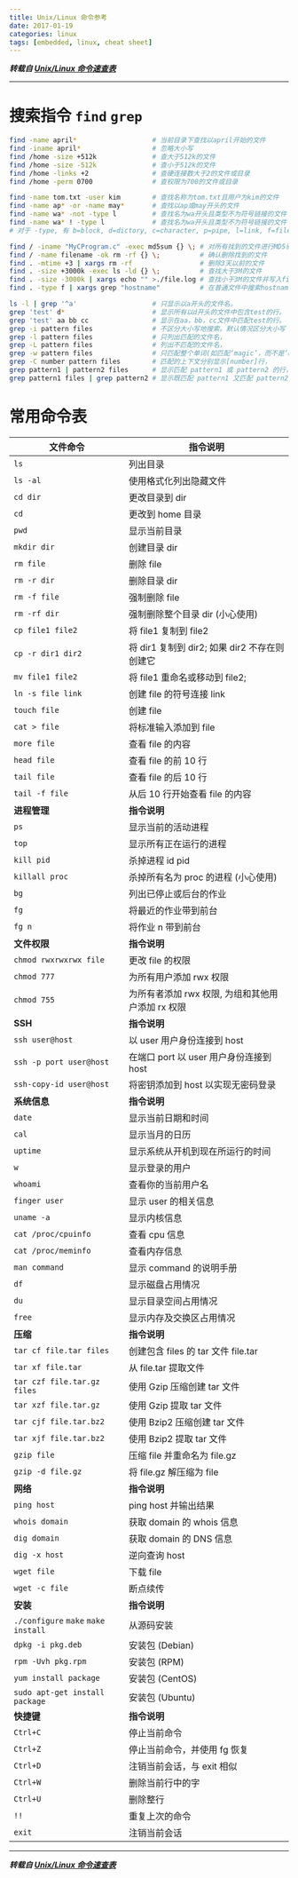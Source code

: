 ```yaml
---
title: Unix/Linux 命令参考
date: 2017-01-19
categories: linux
tags: [embedded, linux, cheat sheet]
---
```



***转载自 [Unix/Linux 命令速查表](https://linuxtoy.org/pages/download.html)***

----------

# 搜索指令 `find` `grep`
``` bash
find -name april*                   # 当前目录下查找以april开始的文件
find -iname april*                  # 忽略大小写
find /home -size +512k              # 查大于512k的文件
find /home -size -512k              # 查小于512k的文件
find /home -links +2                # 查硬连接数大于2的文件或目录
find /home -perm 0700               # 查权限为700的文件或目录

find -name tom.txt -user kim        # 查找名称为tom.txt且用户为kim的文件
find -name ap* -or -name may*       # 查找以ap或may开头的文件
find -name wa* -not -type l         # 查找名为wa开头且类型不为符号链接的文件
find -name wa* ! -type l            # 查找名为wa开头且类型不为符号链接的文件
# 对于 -type, 有 b=block, d=dictory, c=character, p=pipe, l=link, f=file

find / -iname "MyCProgram.c" -exec md5sum {} \; # 对所有找到的文件进行MD5验证
find / -name filename -ok rm -rf {} \;          # 确认删除找到的文件
find . -mtime +3 | xargs rm -rf                 # 删除3天以前的文件
find . -size +3000k -exec ls -ld {} \;          # 查找大于3M的文件
find . -size -3000k | xargs echo "" >./file.log # 查找小于3M的文件并写入file.log
find . -type f | xargs grep "hostname"          # 在普通文件中搜索hostname这个词
```

``` bash
ls -l | grep '^a'                   # 只显示以a开头的文件名。
grep 'test' d*                      # 显示所有以d开头的文件中包含test的行。
grep 'test' aa bb cc                # 显示在aa，bb，cc文件中匹配test的行。
grep -i pattern files               # 不区分大小写地搜索。默认情况区分大小写
grep -l pattern files               # 只列出匹配的文件名，
grep -L pattern files               # 列出不匹配的文件名，
grep -w pattern files               # 只匹配整个单词(如匹配‘magic’，而不是‘magical’)
grep -C number pattern files        # 匹配的上下文分别显示[number]行，
grep pattern1 | pattern2 files      # 显示匹配 pattern1 或 pattern2 的行，
grep pattern1 files | grep pattern2 # 显示既匹配 pattern1 又匹配 pattern2的行
```

# 常用命令表
文件命令 | 指令说明
------|----------
`ls`|列出目录
`ls -al` | 使用格式化列出隐藏文件
`cd dir` | 更改目录到 dir
`cd` | 更改到 home 目录
`pwd` | 显示当前目录
`mkdir dir` | 创建目录 dir
`rm file` | 删除 file
`rm -r dir` | 删除目录 dir
`rm -f file` | 强制删除 file
`rm -rf dir` | 强制删除整个目录 dir (小心使用)
`cp file1 file2` | 将 file1 复制到 file2
`cp -r dir1 dir2` | 将 dir1 复制到 dir2; 如果 dir2 不存在则创建它
`mv file1 file2` | 将 file1 重命名或移动到 file2;
`ln -s file link` | 创建 file 的符号连接 link
`touch file` | 创建 file
`cat > file` | 将标准输入添加到 file
`more file` | 查看 file 的内容
`head file` | 查看 file 的前 10 行
`tail file` | 查看 file 的后 10 行
`tail -f file` | 从后 10 行开始查看 file 的内容
**进程管理**|**指令说明**
`ps` | 显示当前的活动进程
`top` | 显示所有正在运行的进程
`kill pid` | 杀掉进程 id pid
`killall proc` | 杀掉所有名为 proc 的进程 (小心使用)
`bg` | 列出已停止或后台的作业
`fg` | 将最近的作业带到前台
`fg n` | 将作业 n 带到前台
**文件权限**|**指令说明**
`chmod rwxrwxrwx file` | 更改 file 的权限
`chmod 777` | 为所有用户添加 rwx 权限
`chmod 755` | 为所有者添加 rwx 权限, 为组和其他用户添加 rx 权限
**SSH**|**指令说明**
`ssh user@host` | 以 user 用户身份连接到 host
`ssh -p port user@host` | 在端口 port 以 user 用户身份连接到 host
`ssh-copy-id user@host` | 将密钥添加到 host 以实现无密码登录
**系统信息**|**指令说明**
`date` | 显示当前日期和时间
`cal` | 显示当月的日历
`uptime` | 显示系统从开机到现在所运行的时间
`w` | 显示登录的用户
`whoami` | 查看你的当前用户名
`finger user` | 显示 user 的相关信息
`uname -a` | 显示内核信息
`cat /proc/cpuinfo` | 查看 cpu 信息
`cat /proc/meminfo` | 查看内存信息
`man command` | 显示 command 的说明手册
`df` | 显示磁盘占用情况
`du` | 显示目录空间占用情况
`free` | 显示内存及交换区占用情况
**压缩**|**指令说明**
`tar cf file.tar files` | 创建包含 files 的 tar 文件 file.tar
`tar xf file.tar` | 从 file.tar 提取文件
`tar czf file.tar.gz files` | 使用 Gzip 压缩创建 tar 文件
`tar xzf file.tar.gz` | 使用 Gzip 提取 tar 文件
`tar cjf file.tar.bz2` | 使用 Bzip2 压缩创建 tar 文件
`tar xjf file.tar.bz2` | 使用 Bzip2 提取 tar 文件
`gzip file` | 压缩 file 并重命名为 file.gz
`gzip -d file.gz` | 将 file.gz 解压缩为 file
**网络**|**指令说明**
`ping host` | ping host 并输出结果
`whois domain` | 获取 domain 的 whois 信息
`dig domain` | 获取 domain 的 DNS 信息
`dig -x host` | 逆向查询 host
`wget file` | 下载 file
`wget -c file` | 断点续传
**安装**|**指令说明**
`./configure` `make` `make install` | 从源码安装
`dpkg -i pkg.deb` | 安装包 (Debian)
`rpm -Uvh pkg.rpm` | 安装包 (RPM)
`yum install package` | 安装包 (CentOS)
`sudo apt-get install package` | 安装包 (Ubuntu)
**快捷键**|**指令说明**
`Ctrl+C` | 停止当前命令
`Ctrl+Z` | 停止当前命令，并使用 fg 恢复
`Ctrl+D` | 注销当前会话，与 exit 相似
`Ctrl+W` | 删除当前行中的字
`Ctrl+U` | 删除整行
`!!` | 重复上次的命令
`exit` | 注销当前会话


----------

***转载自 [Unix/Linux 命令速查表](https://linuxtoy.org/pages/download.html)***